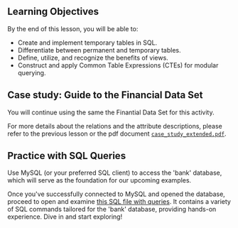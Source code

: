 <!-- # SQL Temporary tables, Views and CTEs Hands On -->

## Learning Objectives

By the end of this lesson, you will be able to:
 
- Create and implement temporary tables in SQL.
- Differentiate between permanent and temporary tables.
- Define, utilize, and recognize the benefits of views.
- Construct and apply Common Table Expressions (CTEs) for modular querying.

## Case study: Guide to the Financial Data Set

You will continue using the same the Finantial Data Set for this activity.

For more details about the relations and the attribute descriptions, please refer to the previous lesson or the pdf document [`case_study_extended.pdf`](https://github.com/data-bootcamp-v4/lessons/blob/main/4_sql/files_for_lessons/case_study_extended.pdf).

## **Practice with SQL Queries**

Use MySQL (or your preferred SQL client) to access the 'bank' database, which will serve as the foundation for our upcoming examples.

Once you've successfully connected to MySQL and opened the database, proceed to open and examine [this SQL file with queries](https://github.com/data-bootcamp-v4/lessons/blob/main/4_sql/4.5_sql_temp_tables_views_ctes.sql). It contains a variety of SQL commands tailored for the 'bank' database, providing hands-on experience. Dive in and start exploring!

